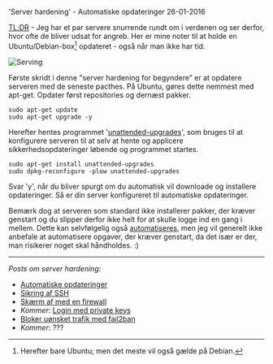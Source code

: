 'Server hardening' - Automatiske opdateringer
26-01-2016

[TL;DR](http://en.wikipedia.org/wiki/Wikipedia:Too_long;_didn't_read) - Jeg har et par servere snurrende rundt om i verdenen og ser derfor, hvor ofte de bliver udsat for angreb. Her er mine noter til at holde en Ubuntu/Debian-box[^1] opdateret - også når man ikke har tid.

![Serving](http://static.logiskhave.dk/20160126_server.jpg "Live to serve...")

Første skridt i denne "server hardening for begyndere" er at opdatere serveren med de seneste pacthes. På Ubuntu, gøres dette nemmest med apt-get. Opdater først repositories og dernæst pakker.

    sudo apt-get update
    sudo apt-get upgrade -y

Herefter hentes programmet '[unattended-upgrades](https://help.ubuntu.com/lts/serverguide/automatic-updates.html)', som bruges til at konfigurere serveren til at selv at hente og applicere sikkerhedsopdateringer løbende og programmet startes.

    sudo apt-get install unattended-upgrades
    sudo dpkg-reconfigure -plow unattended-upgrades

Svar 'y', når du bliver spurgt om du automatisk vil downloade og installere opdateringer. Så er din server konfigureret til automatiske opdateringer.

Bemærk dog at serveren som standard ikke installerer pakker, der kræver genstart og du slipper derfor ikke helt for at skulle logge ind en gang i mellem. Dette kan selvfølgelig også [automatiseres](http://askubuntu.com/questions/614589/automatically-update-commands-for-ubuntu-server-system), men jeg vil generelt ikke anbefale at automatisere opgaver, der kræver genstart, da det især er der, man risikerer noget skal håndholdes. :)

---

*Posts om server hardening:*

- [Automatiske opdateringer](/2016/server-opdater.html)
- [Sikring af SSH](/2016/server-ssh.html)
- [Skærm af med en firewall](/2016/server-firewall.html)
- *Kommer*: [Login med private keys]()
- [Bloker uønsket trafik med fail2ban](/2016/server-fail2ban.html)
- *Kommer*: ???

[^1]: Herefter bare Ubuntu; men det meste vil også gælde på Debian.
